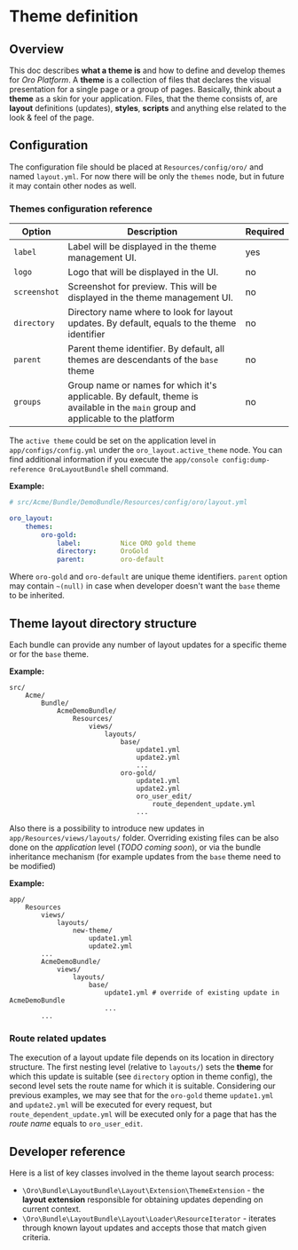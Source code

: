 # Theme definition

## Overview

This doc describes **what a theme is** and how to define and develop themes for *Oro Platform*.
A **theme** is a collection of files that declares the visual presentation for a single page or a group of pages.
Basically, think about a **theme** as a skin for your application. Files, that the theme consists of, are **layout**
definitions (updates), **styles**, **scripts** and anything else related to the look & feel of the page.

## Configuration

The configuration file should be placed at `Resources/config/oro/` and named `layout.yml`.
For now there will be only the `themes` node, but in future it may contain other nodes as well.

### Themes configuration reference

| Option | Description | Required |
|------- |-------------|----------|
| `label` | Label will be displayed in the theme management UI. | yes |
| `logo` | Logo that will be displayed in the UI. | no |
| `screenshot` | Screenshot for preview. This will be displayed in the theme management UI. | no |
| `directory` | Directory name where to look for layout updates. By default, equals to the theme identifier | no |
| `parent` | Parent theme identifier. By default, all themes are descendants of the `base` theme | no |
| `groups` | Group name or names for which it's applicable. By default, theme is available in the `main` group and applicable to the platform  | no |

The `active theme` could be set on the application level in `app/configs/config.yml` under the `oro_layout.active_theme` node.
You can find additional information if you execute the `app/console config:dump-reference OroLayoutBundle` shell command.

**Example:**
```yml
# src/Acme/Bundle/DemoBundle/Resources/config/oro/layout.yml

oro_layout:
    themes:
        oro-gold:
            label:          Nice ORO gold theme
            directory:      OroGold
            parent:         oro-default
```

Where `oro-gold` and `oro-default` are unique theme identifiers. `parent` option may contain `~(null)` in case when
developer doesn't want the `base` theme to be inherited.

## Theme layout directory structure

Each bundle can provide any number of layout updates for a specific theme or for the `base` theme.
 
**Example:**
```
src/
    Acme/
        Bundle/
            AcmeDemoBundle/
                Resources/
                    views/
                        layouts/
                            base/
                                update1.yml
                                update2.yml
                                ...
                            oro-gold/
                                update1.yml
                                update2.yml
                                oro_user_edit/
                                    route_dependent_update.yml
                                ...
```
Also there is a possibility to introduce new updates in `app/Resources/views/layouts/` folder. Overriding existing files
can be also done on the *application* level (*TODO coming soon*), or via the bundle inheritance mechanism 
(for example updates from the `base` theme need to be modified)

**Example:**
```
app/
    Resources
        views/
            layouts/
                new-theme/
                    update1.yml
                    update2.yml
        ...
        AcmeDemoBundle/
            views/
                layouts/
                    base/
                        update1.yml # override of existing update in AcmeDemoBundle
                        ...
        ...
```

### Route related updates

The execution of a layout update file depends on its location in directory structure. The first nesting level (relative to `layouts/`)
sets the **theme** for which this update is suitable (see `directory` option in theme config), the second level sets the route name
for which it is suitable. Considering our previous examples, we may see that for the `oro-gold` theme `update1.yml` and `update2.yml` will be
executed for every request, but `route_dependent_update.yml` will be executed only for a page that has the *route name* equals to `oro_user_edit`.


Developer reference
-------------------

Here is a list of key classes involved in the theme layout search process:

 - `\Oro\Bundle\LayoutBundle\Layout\Extension\ThemeExtension` - the **layout extension** responsible for obtaining
    updates depending on current context.
 - `\Oro\Bundle\LayoutBundle\Layout\Loader\ResourceIterator` - iterates through known layout updates and accepts those
    that match given criteria.
